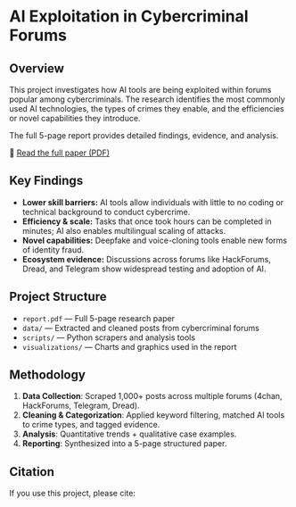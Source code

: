 # AI Exploitation in Cybercriminal Forums  

## Overview  
This project investigates how AI tools are being exploited within forums popular among cybercriminals. The research identifies the most commonly used AI technologies, the types of crimes they enable, and the efficiencies or novel capabilities they introduce.  

The full 5-page report provides detailed findings, evidence, and analysis.  

📄 [Read the full paper (PDF)](./report.pdf)  

## Key Findings  
- **Lower skill barriers:** AI tools allow individuals with little to no coding or technical background to conduct cybercrime.  
- **Efficiency & scale:** Tasks that once took hours can be completed in minutes; AI also enables multilingual scaling of attacks.  
- **Novel capabilities:** Deepfake and voice-cloning tools enable new forms of identity fraud.  
- **Ecosystem evidence:** Discussions across forums like HackForums, Dread, and Telegram show widespread testing and adoption of AI.  

## Project Structure  
- `report.pdf` — Full 5-page research paper  
- `data/` — Extracted and cleaned posts from cybercriminal forums  
- `scripts/` — Python scrapers and analysis tools  
- `visualizations/` — Charts and graphics used in the report  

## Methodology  
1. **Data Collection**: Scraped 1,000+ posts across multiple forums (4chan, HackForums, Telegram, Dread).  
2. **Cleaning & Categorization**: Applied keyword filtering, matched AI tools to crime types, and tagged evidence.  
3. **Analysis**: Quantitative trends + qualitative case examples.  
4. **Reporting**: Synthesized into a 5-page structured paper.  

## Citation  
If you use this project, please cite:  
